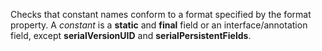 Checks that constant names conform to a format specified by the format property. A *constant* is a **static** and **final** field or an interface/annotation field, except **serialVersionUID** and **serialPersistentFields**.